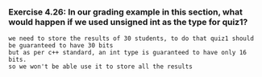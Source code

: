 ### Exercise 4.26: In our grading example in this section, what would happen if we used unsigned int as the type for quiz1?

    we need to store the results of 30 students, to do that quiz1 should be guaranteed to have 30 bits
    but as per c++ standard, an int type is guaranteed to have only 16 bits. 
    so we won't be able use it to store all the results